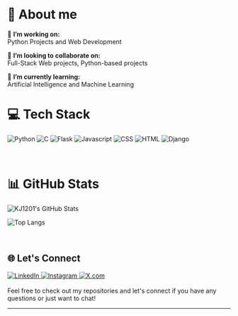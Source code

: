 # 💫 About me

🔭 **I’m working on:** <br>Python Projects and Web Development

🤝 **I’m looking to collaborate on:** <br>Full-Stack Web projects, Python-based projects

🌱 **I’m currently learning:** <br>Artificial Intelligence and Machine Learning
<br>

# 💻 Tech Stack

<div display="flex">
    <img src="https://img.shields.io/badge/python-3670A0?style=for-the-badge&logo=python&logoColor=ffdd54" alt="Python"/>
    <img src="https://img.shields.io/badge/C-FF9A00?style=for-the-badge&logo=c&logoColor=white" alt="C"/>
    <img src="https://img.shields.io/badge/Flask-000000?style=for-the-badge&logo=flask&logoColor=white" alt="Flask"/>
    <img src="https://img.shields.io/badge/JavaScript-323330?style=for-the-badge&logo=javascript&logoColor=F7DF1E" alt="Javascript"/>
    <img src="https://img.shields.io/badge/CSS3-1572B6?style=for-the-badge&logo=css3&logoColor=white" alt="CSS"/>
    <img src="https://img.shields.io/badge/HTML5-E34F26?style=for-the-badge&logo=html5&logoColor=white" alt="HTML"/>
    <img src="https://img.shields.io/badge/Django-092E20?style=for-the-badge&logo=django&logoColor=green" alt="Django"/>
    <!-- <img src="" alt=""/> -->
</div>
<br>
<br>

# 📊 GitHub Stats

![KJ1201's GitHub Stats](https://github-readme-stats.vercel.app/api?username=KJ1201&show_icons=true&theme=radical)

![Top Langs](https://github-readme-stats.vercel.app/api/top-langs/?username=KJ1201&layout=compact&theme=radical)

<br>

## 🌐 Let's Connect

<div display="flex">
  <a href="https://www.linkedin.com/in/karanjuneja1201/">
    <img src="https://img.shields.io/badge/LinkedIn-0077B5?style=for-the-badge&logo=linkedin&logoColor=white" alt="LinkedIn"/>
  </a>
  <a href="https://www.instagram.com/_.karanjuneja_/">
    <img src="https://img.shields.io/badge/Instagram-E4405F?style=for-the-badge&logo=instagram&logoColor=white" alt="Instagram"/>
  </a>
  <a href="https://x.com/KaranJuneja1201">
    <img src="https://img.shields.io/badge/KJ1201-000000?style=for-the-badge&logo=x&logoColor=white" alt="X.com"/>
  </a>
</div>
<br>
Feel free to check out my repositories and let's connect if you have any questions or just want to chat!

<br>

---
